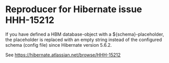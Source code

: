 # Reproducer for Hibernate issue HHH-15212

If you have defined a HBM database-object with a ${schema}-placeholder, the placeholder is replaced with an empty string instead of the configured schema (config file) since Hibernate version 5.6.2.

See https://hibernate.atlassian.net/browse/HHH-15212